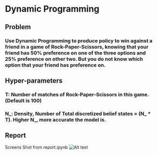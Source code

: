# Dynamic Programming

## Problem

### Use Dynamic Programming to produce policy to win against a friend in a game of Rock-Paper-Scissors, knowing that your friend has 50% preference on one of the three options and 25% preference on other two. But you do not know which option that your friend has preference on. 

## Hyper-parameters
### T: Number of matches of Rock-Paper-Scissors in this game. (Default is 100)
### N_: Density, Number of Total discretized belief states = (N_ * T). Higher N_, more accurate the model is.

## Report 
Screens Shot from report.ipynb
![Alt text](./report.png)
